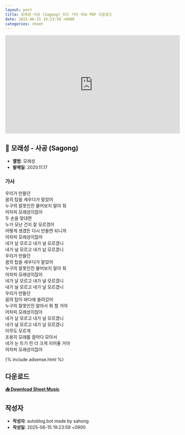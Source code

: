 ```yaml
---
layout: post
title: 모래성-사공 (Sagong)_리드 기타 악보 PDF 다운로드
date: 2025-06-15 19:23:59 +0900
categories: sheet
---
```


<iframe width="560" height="315" src="https://www.youtube.com/embed/eLV8yHe1yZQ" frameborder="0" allowfullscreen></iframe>

## 🎵 모래성 - 사공 (Sagong)

- **앨범**: 모래성  
- **발매일**: 2020.11.17  

### 가사
우리가 만들던  
꿈의 탑을 세우다가 말았어  
누구의 잘못인진 물어보지 말아 줘  
어차피 모래성이잖아  
두 손을 맞대면  
누가 모난 건지 잘 모르겠어  
어떻게 생겼든 다시 만들면 되니까  
어차피 모래성이잖아  
네가 날 모르고 내가 널 모르겠니  
내가 널 모르고 네가 날 모르겠니  
우리가 만들던  
꿈의 탑을 세우다가 말았어  
누구의 잘못인진 물어보지 말아 줘  
어차피 모래성이잖아  
네가 날 모르고 내가 널 모르겠니  
내가 널 모르고 네가 날 모르겠니  
우리가 만들던  
꿈의 탑이 바다에 쓸려갔어  
누구의 잘못인진 알아서 뭐 할 거야  
어차피 모래성이잖아  
네가 날 모르고 내가 널 모르겠니  
내가 널 모르고 네가 날 모르겠니  
아무도 모르게  
조용히 모래를 끌어다 모아서  
네가 눈 뜨기 전 더 크게 지어줄 거야  
어차피 모래성이잖아  


{% include adsense.html %}

## 다운로드
<p><a href="https://drive.google.com/file/d/17wR-1SQmrKO-Wew-jApOoOYUqm9Zsxik/view?usp=sharing" download><strong>📥 Download Sheet Music</strong></a></p>

## 작성자 
- **작성자**: autoblog.bot made by sahong
- **작성일**: 2025-06-15 19:23:59 +0900

